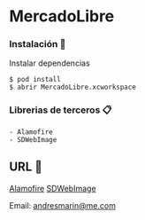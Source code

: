 # MercadoLibre




### Instalación 🔧

Instalar dependencias

```
$ pod install
$ abrir MercadoLibre.xcworkspace
```

### Librerias de terceros 📋
```
- Alamofire
- SDWebImage
```

## URL 📖

[Alamofire](https://github.com/Alamofire/Alamofire)
[SDWebImage](https://github.com/SDWebImage/SDWebImage)

Email: andresmarin@me.com
